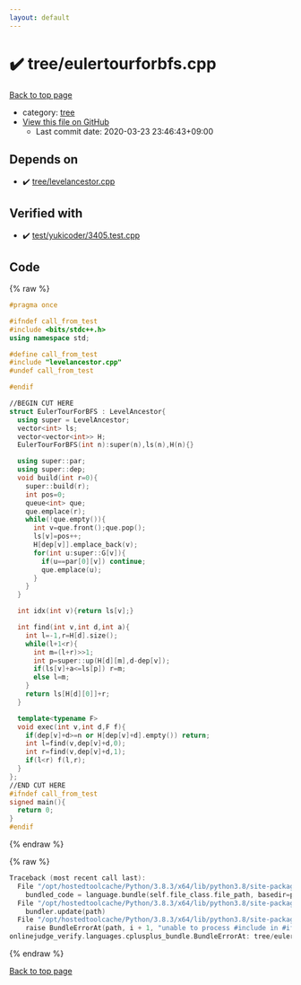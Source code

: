 ```yaml
---
layout: default
---
```


<!-- mathjax config similar to math.stackexchange -->
<script type="text/javascript" async
  src="https://cdnjs.cloudflare.com/ajax/libs/mathjax/2.7.5/MathJax.js?config=TeX-MML-AM_CHTML">
</script>
<script type="text/x-mathjax-config">
  MathJax.Hub.Config({
    TeX: { equationNumbers: { autoNumber: "AMS" }},
    tex2jax: {
      inlineMath: [ ['$','$'] ],
      processEscapes: true
    },
    "HTML-CSS": { matchFontHeight: false },
    displayAlign: "left",
    displayIndent: "2em"
  });
</script>

<script type="text/javascript" src="https://cdnjs.cloudflare.com/ajax/libs/jquery/3.4.1/jquery.min.js"></script>
<script src="https://cdn.jsdelivr.net/npm/jquery-balloon-js@1.1.2/jquery.balloon.min.js" integrity="sha256-ZEYs9VrgAeNuPvs15E39OsyOJaIkXEEt10fzxJ20+2I=" crossorigin="anonymous"></script>
<script type="text/javascript" src="../../assets/js/copy-button.js"></script>
<link rel="stylesheet" href="../../assets/css/copy-button.css" />


# :heavy_check_mark: tree/eulertourforbfs.cpp

<a href="../../index.html">Back to top page</a>

* category: <a href="../../index.html#c0af77cf8294ff93a5cdb2963ca9f038">tree</a>
* <a href="{{ site.github.repository_url }}/blob/master/tree/eulertourforbfs.cpp">View this file on GitHub</a>
    - Last commit date: 2020-03-23 23:46:43+09:00




## Depends on

* :heavy_check_mark: <a href="levelancestor.cpp.html">tree/levelancestor.cpp</a>


## Verified with

* :heavy_check_mark: <a href="../../verify/test/yukicoder/3405.test.cpp.html">test/yukicoder/3405.test.cpp</a>


## Code

<a id="unbundled"></a>
{% raw %}
```cpp
#pragma once

#ifndef call_from_test
#include <bits/stdc++.h>
using namespace std;

#define call_from_test
#include "levelancestor.cpp"
#undef call_from_test

#endif

//BEGIN CUT HERE
struct EulerTourForBFS : LevelAncestor{
  using super = LevelAncestor;
  vector<int> ls;
  vector<vector<int>> H;
  EulerTourForBFS(int n):super(n),ls(n),H(n){}

  using super::par;
  using super::dep;
  void build(int r=0){
    super::build(r);
    int pos=0;
    queue<int> que;
    que.emplace(r);
    while(!que.empty()){
      int v=que.front();que.pop();
      ls[v]=pos++;
      H[dep[v]].emplace_back(v);
      for(int u:super::G[v]){
        if(u==par[0][v]) continue;
        que.emplace(u);
      }
    }
  }

  int idx(int v){return ls[v];}

  int find(int v,int d,int a){
    int l=-1,r=H[d].size();
    while(l+1<r){
      int m=(l+r)>>1;
      int p=super::up(H[d][m],d-dep[v]);
      if(ls[v]+a<=ls[p]) r=m;
      else l=m;
    }
    return ls[H[d][0]]+r;
  }

  template<typename F>
  void exec(int v,int d,F f){
    if(dep[v]+d>=n or H[dep[v]+d].empty()) return;
    int l=find(v,dep[v]+d,0);
    int r=find(v,dep[v]+d,1);
    if(l<r) f(l,r);
  }
};
//END CUT HERE
#ifndef call_from_test
signed main(){
  return 0;
}
#endif

```
{% endraw %}

<a id="bundled"></a>
{% raw %}
```cpp
Traceback (most recent call last):
  File "/opt/hostedtoolcache/Python/3.8.3/x64/lib/python3.8/site-packages/onlinejudge_verify/docs.py", line 349, in write_contents
    bundled_code = language.bundle(self.file_class.file_path, basedir=pathlib.Path.cwd())
  File "/opt/hostedtoolcache/Python/3.8.3/x64/lib/python3.8/site-packages/onlinejudge_verify/languages/cplusplus.py", line 185, in bundle
    bundler.update(path)
  File "/opt/hostedtoolcache/Python/3.8.3/x64/lib/python3.8/site-packages/onlinejudge_verify/languages/cplusplus_bundle.py", line 306, in update
    raise BundleErrorAt(path, i + 1, "unable to process #include in #if / #ifdef / #ifndef other than include guards")
onlinejudge_verify.languages.cplusplus_bundle.BundleErrorAt: tree/eulertourforbfs.cpp: line 8: unable to process #include in #if / #ifdef / #ifndef other than include guards

```
{% endraw %}

<a href="../../index.html">Back to top page</a>

